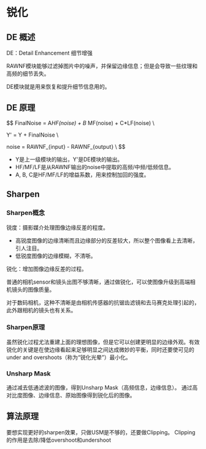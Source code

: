 # 锐化

## DE 概述

DE：Detail Enhancement 细节增强

RAWNF模块能够过滤掉图片中的噪声，并保留边缘信息；但是会导致一些纹理和高频的细节丢失。

DE模块就是用来恢复和提升细节信息用的。



## DE 原理

$$
FinalNoise = A*HF(noise) + B* MF(noise) + C*LF(noise) \\

Y' = Y + FinalNoise \\

noise = RAWNF_{input} - RAWNF_{output} \\
$$



* Y是上一级模块的输出，Y'是DE模块的输出。
* HF/MF/LF是从RAWNF输出的noise中提取的高频/中频/低频信息。
* A, B, C是HF/MF/LF的增益系数，用来控制加回的强度。



## Sharpen

### Sharpen概念

锐度：摄影媒介处理图像边缘反差的程度。

* 高锐度图像的边缘清晰而且边缘部分的反差较大，所以整个图像看上去清晰，引人注目。
* 低锐度图像的边缘模糊，不清哳。



锐化：增加图像边缘反差的过程。

普通的相机sensor和镜头出图不够清晰，通过做锐化，可以使图像升级到高端相机镜头的图像质量。

对于数码相机，这种不清晰是由相机传感器的抗锯齿滤镜和去马赛克处理引起的，此外跟相机的镜头也有关系。



### Sharpen原理

虽然锐化过程尤法重建上面的理想图像，但是它可以创建更明显的边缘外观。有效锐化的关键是在使边缘看起来足够明显之间达成微妙的平衡，同时还要使可见的under and overshoots（称为“锐化光晕”）最小化。



### Unsharp Mask

通过减去低通滤波的图像，得到Unsharp Mask（高频信息，边缘信息）。
通过高对比度图像、边缘信息、原始图像得到锐化后的图像。



## 算法原理

要想实现更好的sharpen效果，只做USM是不够的，还要做Clipping。
Clipping的作用是去除/降低overshoot和undershoot